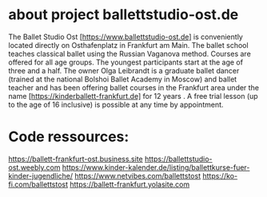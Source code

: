 # about project ballettstudio-ost.de
The Ballet Studio Ost [https://www.ballettstudio-ost.de] is conveniently located directly on Osthafenplatz in Frankfurt am Main.
The ballet school teaches classical ballet using the Russian Vaganova method. Courses are offered for all age groups. The youngest participants start at the age of three and a half.
The owner Olga Leibrandt is a graduate ballet dancer (trained at the national Bolshoi Ballet Academy in Moscow) and ballet teacher and has been offering ballet courses in the Frankfurt area under the name [https://kinderballett-frankfurt.de] for 12 years .
A free trial lesson (up to the age of 16 inclusive) is possible at any time by appointment.

# Code ressources:
https://ballett-frankfurt-ost.business.site
https://ballettstudio-ost.weebly.com
https://www.kinder-kalender.de/listing/ballettkurse-fuer-kinder-jugendliche/
https://www.netvibes.com/ballettstost
https://ko-fi.com/ballettstost
https://ballett-frankfurt.yolasite.com



       
